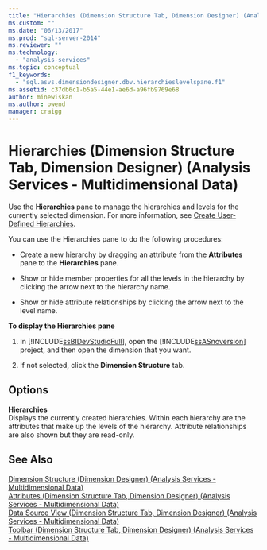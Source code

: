 ```yaml
---
title: "Hierarchies (Dimension Structure Tab, Dimension Designer) (Analysis Services - Multidimensional Data) | Microsoft Docs"
ms.custom: ""
ms.date: "06/13/2017"
ms.prod: "sql-server-2014"
ms.reviewer: ""
ms.technology: 
  - "analysis-services"
ms.topic: conceptual
f1_keywords: 
  - "sql.asvs.dimensiondesigner.dbv.hierarchieslevelspane.f1"
ms.assetid: c37db6c1-b5a5-44e1-ae6d-a96fb9769e68
author: minewiskan
ms.author: owend
manager: craigg
---
```

# Hierarchies (Dimension Structure Tab, Dimension Designer) (Analysis Services - Multidimensional Data)
  Use the **Hierarchies** pane to manage the hierarchies and levels for the currently selected dimension. For more information, see [Create User-Defined Hierarchies](multidimensional-models/user-defined-hierarchies-create.md).  
  
 You can use the Hierarchies pane to do the following procedures:  
  
-   Create a new hierarchy by dragging an attribute from the **Attributes** pane to the **Hierarchies** pane.  
  
-   Show or hide member properties for all the levels in the hierarchy by clicking the arrow next to the hierarchy name.  
  
-   Show or hide attribute relationships by clicking the arrow next to the level name.  
  
 **To display the Hierarchies pane**  
  
1.  In [!INCLUDE[ssBIDevStudioFull](../includes/ssbidevstudiofull-md.md)], open the [!INCLUDE[ssASnoversion](../includes/ssasnoversion-md.md)] project, and then open the dimension that you want.  
  
2.  If not selected, click the **Dimension Structure** tab.  
  
## Options  
 **Hierarchies**  
 Displays the currently created hierarchies. Within each hierarchy are the attributes that make up the levels of the hierarchy. Attribute relationships are also shown but they are read-only.  
  
## See Also  
 [Dimension Structure &#40;Dimension Designer&#41; &#40;Analysis Services - Multidimensional Data&#41;](dimension-structure-dimension-designer-analysis-services-multidimensional-data.md)   
 [Attributes &#40;Dimension Structure Tab, Dimension Designer&#41; &#40;Analysis Services - Multidimensional Data&#41;](attributes-dimension-designer-analysis-services-multidimensional-data.md)   
 [Data Source View &#40;Dimension Structure Tab, Dimension Designer&#41; &#40;Analysis Services - Multidimensional Data&#41;](datasource-view-dimension-designer-analysis-services-multidimensional-data.md)   
 [Toolbar &#40;Dimension Structure Tab, Dimension Designer&#41; &#40;Analysis Services - Multidimensional Data&#41;](toolbar-dimension-structure-designer-analysis-services-multidimensional-data.md)  
  
  
